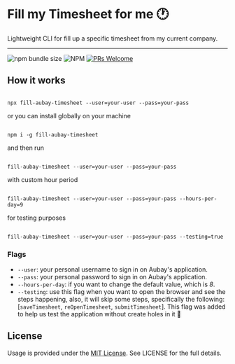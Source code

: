 # Fill my Timesheet for me 🕐

Lightweight CLI for fill up a specific timesheet from my current company.

<hr>

![npm bundle size](https://img.shields.io/bundlephobia/min/fill-aubay-timesheet)
![NPM](https://img.shields.io/npm/l/fill-aubay-timesheet)
[![PRs Welcome](https://img.shields.io/badge/PRs-welcome-brightgreen.svg)](http://makeapullrequest.com)

## How it works

```shell

npx fill-aubay-timesheet --user=your-user --pass=your-pass

```

or you can install globally on your machine

```shell

npm i -g fill-aubay-timesheet

```

and then run

```shell

fill-aubay-timesheet --user=your-user --pass=your-pass

```

with custom hour period

```shell

fill-aubay-timesheet --user=your-user --pass=your-pass --hours-per-day=9

```

for testing purposes

```shell

fill-aubay-timesheet --user=your-user --pass=your-pass --testing=true

```

### Flags

-   `--user`: your personal username to sign in on Aubay's application.
-   `--pass`: your personal password to sign in on Aubay's application.
-   `--hours-per-day`: if you want to change the default value, which is _8_.
-   `--testing`: use this flag when you want to open the browser and see the
    steps happening, also, it will skip some steps, specifically the following:
    [`saveTimesheet`, `reOpenTimesheet`, `submitTimesheet`]. This flag was added
    to help us test the application without create holes in it 🙈

## License

Usage is provided under the
[MIT License](https://github.com/samuelsilvadev/fill-aubay-timesheet/blob/master/LICENSE.md).
See LICENSE for the full details.
